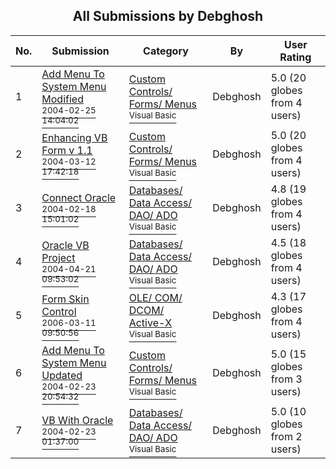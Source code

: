 ﻿<div align="center">

## All Submissions by Debghosh

</div>

No.  | Submission | Category | By   | User Rating
---- | ---------- | -------- | ---- | -----------
1 | [Add Menu To System Menu Modified<br /><sup>2004-02-25 14:04:02</sup>](https://github.com/Planet-Source-Code/debghosh-add-menu-to-system-menu-modified__1-51990) | [Custom Controls/ Forms/  Menus<br /><sup>Visual Basic</sup>](../ByCategory/custom-controls-forms-menus__1-4.md) | Debghosh | 5.0 (20 globes from 4 users)
2 | [Enhancing VB Form v 1\.1<br /><sup>2004-03-12 17:42:18</sup>](https://github.com/Planet-Source-Code/debghosh-enhancing-vb-form-v-1-1__1-52324) | [Custom Controls/ Forms/  Menus<br /><sup>Visual Basic</sup>](../ByCategory/custom-controls-forms-menus__1-4.md) | Debghosh | 5.0 (20 globes from 4 users)
3 | [Connect Oracle<br /><sup>2004-02-18 15:01:02</sup>](https://github.com/Planet-Source-Code/debghosh-connect-oracle__1-51851) | [Databases/ Data Access/ DAO/ ADO<br /><sup>Visual Basic</sup>](../ByCategory/databases-data-access-dao-ado__1-6.md) | Debghosh | 4.8 (19 globes from 4 users)
4 | [Oracle VB Project<br /><sup>2004-04-21 09:53:02</sup>](https://github.com/Planet-Source-Code/debghosh-oracle-vb-project__1-53409) | [Databases/ Data Access/ DAO/ ADO<br /><sup>Visual Basic</sup>](../ByCategory/databases-data-access-dao-ado__1-6.md) | Debghosh | 4.5 (18 globes from 4 users)
5 | [Form Skin Control<br /><sup>2006-03-11 09:50:56</sup>](https://github.com/Planet-Source-Code/debghosh-form-skin-control__1-64624) | [OLE/ COM/ DCOM/ Active\-X<br /><sup>Visual Basic</sup>](../ByCategory/ole-com-dcom-active-x__1-29.md) | Debghosh | 4.3 (17 globes from 4 users)
6 | [Add Menu To System Menu Updated<br /><sup>2004-02-23 20:54:32</sup>](https://github.com/Planet-Source-Code/debghosh-add-menu-to-system-menu-updated__1-51966) | [Custom Controls/ Forms/  Menus<br /><sup>Visual Basic</sup>](../ByCategory/custom-controls-forms-menus__1-4.md) | Debghosh | 5.0 (15 globes from 3 users)
7 | [VB With Oracle<br /><sup>2004-02-23 01:37:00</sup>](https://github.com/Planet-Source-Code/debghosh-vb-with-oracle__1-51967) | [Databases/ Data Access/ DAO/ ADO<br /><sup>Visual Basic</sup>](../ByCategory/databases-data-access-dao-ado__1-6.md) | Debghosh | 5.0 (10 globes from 2 users)
